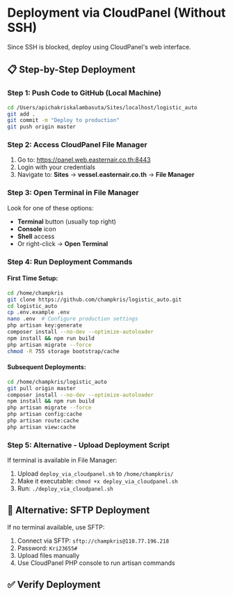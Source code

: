 # Deployment via CloudPanel (Without SSH)

Since SSH is blocked, deploy using CloudPanel's web interface.

## 📋 Step-by-Step Deployment

### Step 1: Push Code to GitHub (Local Machine)
```bash
cd /Users/apichakriskalambasuta/Sites/localhost/logistic_auto
git add .
git commit -m "Deploy to production"
git push origin master
```

### Step 2: Access CloudPanel File Manager
1. Go to: https://panel.web.easternair.co.th:8443
2. Login with your credentials
3. Navigate to: **Sites** → **vessel.easternair.co.th** → **File Manager**

### Step 3: Open Terminal in File Manager
Look for one of these options:
- **Terminal** button (usually top right)
- **Console** icon
- **Shell** access
- Or right-click → **Open Terminal**

### Step 4: Run Deployment Commands

#### First Time Setup:
```bash
cd /home/champkris
git clone https://github.com/champkris/logistic_auto.git
cd logistic_auto
cp .env.example .env
nano .env  # Configure production settings
php artisan key:generate
composer install --no-dev --optimize-autoloader
npm install && npm run build
php artisan migrate --force
chmod -R 755 storage bootstrap/cache
```

#### Subsequent Deployments:
```bash
cd /home/champkris/logistic_auto
git pull origin master
composer install --no-dev --optimize-autoloader
npm install && npm run build
php artisan migrate --force
php artisan config:cache
php artisan route:cache
php artisan view:cache
```

### Step 5: Alternative - Upload Deployment Script
If terminal is available in File Manager:
1. Upload `deploy_via_cloudpanel.sh` to `/home/champkris/`
2. Make it executable: `chmod +x deploy_via_cloudpanel.sh`
3. Run: `./deploy_via_cloudpanel.sh`

## 🔧 Alternative: SFTP Deployment

If no terminal available, use SFTP:
1. Connect via SFTP: `sftp://champkris@110.77.196.218`
2. Password: `Kri23655#`
3. Upload files manually
4. Use CloudPanel PHP console to run artisan commands

## ✅ Verify Deployment
